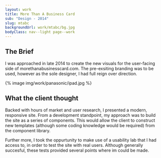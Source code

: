 ```yaml
---
layout: work
title: More Than A Business Card
sub: "Design - 2014"
slug: mtabc
backgroundUrl: work/mtabc/bg.jpg
bodyClass: nav--light page--work
---
```


<div class="page__article--inner">
    <h2>The Brief</h2>
    <p>I was approached in late 2014 to create the new visuals for the user-facing side of morethanabusinesscard.com. The pre-exsiting branding was to be used, however as the sole designer, I had full reign over direction.</p>
</div>

{% image img/work/panasonic/ipad.jpg %}

<div class="page__article--inner">
    <h2>What the client thought</h2>
    <p>Backed with hours of market and user research, I presented a modern, responsive site. From a development standpoint, my approach was to build the site as a series of components. This would allow the client to construct new templates (although some coding knowledge would be required) from the component library.</p>
    <p>Further more, I took the oppurtunity to make use of a usability lab that I had access to, in order to test the site with real users. Although generally succesful, these tests provided several points where im could be made.</p>
</div>
